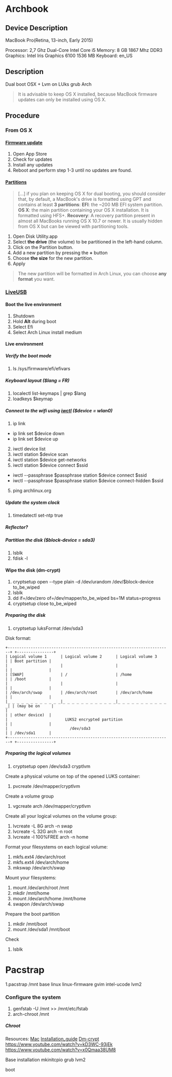 # Archbook

## Device Description

MacBook Pro(Retina, 13-inch, Early 2015)

Processor:	2,7 Ghz Dual-Core Intel Core i5
Memory:		8 GB 1867 Mhz DDR3
Graphics:	Intel Iris Graphics 6100 1536 MB
Keyboard:	en_US

## Description

Dual boot OSX + Lvm on LUks grub Arch

> It is advisable to keep OS X installed, because MacBook firmware updates can only be installed using OS X.

## Procedure

### From OS X

#### [Firmware update](https://wiki.archlinux.org/title/Mac#Firmware_updates)
1. Open App Store
2. Check for updates
3. Install any updates
4. Reboot and perform step 1-3 until no updates are found.

#### [Partitions](https://wiki.archlinux.org/title/Mac#Partitions)
> [...] if you plan on keeping OS X for dual booting, you should consider that, by default, a MacBook's drive is formatted using GPT and contains at least **3 partitions**:
> **EFI**: the ~200 MB EFI system partition.
> **OS X**: the main partition containing your OS X installation. It is formatted using HFS+.
> **Recovery**: A recovery partition present in almost all MacBooks running OS X 10.7 or newer. It is usually hidden from OS X but can be viewed with partitioning tools.

1. Open Disk Utility.app
2. Select **the drive** (the volume) to be partitioned in the left-hand column. 
3. Click on the Partition button.
4. Add a new partition by pressing the **+** button 
5. Choose **the size** for the new partition.
6. Apply

> The new partition will be formatted in Arch Linux, you can choose **any format** you want.

### [LiveUSB](https://wiki.archlinux.org/title/USB_flash_installation_medium)

#### Boot the live environment
1. Shutdown
2. Hold **Alt** during boot
3. Select Efi
3. Select Arch Linux install medium

#### Live environment

##### Verify the boot mode
1. ls /sys/firmware/efi/efivars

##### Keyboard layout ($lang = FR)
1. localectl list-keymaps | grep $lang
2. loadkeys $keymap

##### Connect to the wifi using [iwctl](https://wiki.archlinux.org/title/Iwd) ($device = wlan0)
1. ip link
  + ip link set $device down
  + ip link set $device up
2. iwctl device list
3. iwctl station $device scan
3. iwctl station $device get-networks
4. iwctl station $device connect $ssid
  + iwctl --passphrase $passphrase station $device connect $ssid
  + iwctl --passphrase $passphrase station $device connect-hidden $ssid
5. ping archlinux.org

##### Update the system clock
1. timedatectl set-ntp true

##### Reflector?

##### Partition the disk ($block-device = sda3)
1. lsblk
2. fdisk -l

#### Wipe the disk (dm-crypt)
1. cryptsetup open --type plain -d /dev/urandom /dev/$block-device to_be_wiped
2. lsblk
3. dd if=/dev/zero of=/dev/mapper/to_be_wiped bs=1M status=progress
4. cryptsetup close to_be_wiped


##### Preparing the disk

1. cryptsetup luksFormat /dev/sda3

Disk format:

```
+-----------------------------------------------------------------------+ +----------------+
| Logical volume 1      | Logical volume 2      | Logical volume 3      | | Boot partition |
|                       |                       |                       | |                |
| [SWAP]                | /                     | /home                 | | /boot          |
|                       |                       |                       | |                |
| /dev/arch/swap        | /dev/arch/root        | /dev/arch/home        | |                |
|_ _ _ _ _ _ _ _ _ _ _ _|_ _ _ _ _ _ _ _ _ _ _ _|_ _ _ _ _ _ _ _ _ _ _ _| | (may be on     |
|                                                                       | | other device)  |
|                         LUKS2 encrypted partition                     | |                |
|                           /dev/sda3                                   | | /dev/sda1      |
+-----------------------------------------------------------------------+ +----------------+
```

##### Preparing the logical volumes

1. cryptsetup open /dev/sda3 cryptlvm

Create a physical volume on top of the opened LUKS container:

1. pvcreate /dev/mapper/cryptlvm

Create a volume group

1. vgcreate arch /dev/mapper/cryptlvm

Create all your logical volumes on the volume group: 

1. lvcreate -L 8G arch -n swap
2. lvcreate -L 32G arch -n root
3. lvcreate -l 100%FREE arch -n home

Format your filesystems on each logical volume:

1. mkfs.ext4 /dev/arch/root
2. mkfs.ext4 /dev/arch/home
3. mkswap /dev/arch/swap

Mount your filesystems:

1. mount /dev/arch/root /mnt
2. mkdir /mnt/home
3. mount /dev/arch/home /mnt/home
4. swapon /dev/arch/swap

Prepare the boot partition

1. mkdir /mnt/boot
2. mount /dev/sda1 /mnt/boot 

Check

1. lsblk


# Pacstrap
1.pacstrap /mnt base linux linux-firmware gvim intel-ucode lvm2

### Configure the system

1. genfstab -U /mnt >> /mnt/etc/fstab
2. arch-chroot /mnt
##### Chroot


Resources: 
[Mac](https://wiki.archlinux.org/title/Mac)
[Installation_guide](https://wiki.archlinux.org/title/Installation_guide)
[Dm-crypt](https://wiki.archlinux.org/title/Dm-crypt)
https://www.youtube.com/watch?v=kD3WC-93jEk
https://www.youtube.com/watch?v=x0Qmaa38UM8


Base installation
mkinitcpio
grub
lvm2

boot
